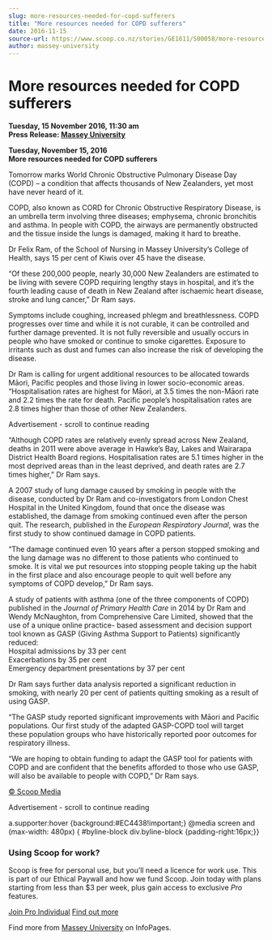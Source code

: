 ```yaml
---
slug: more-resources-needed-for-copd-sufferers
title: "More resources needed for COPD sufferers"
date: 2016-11-15
source-url: https://www.scoop.co.nz/stories/GE1611/S00058/more-resources-needed-for-copd-sufferers.htm
author: massey-university
---
```

More resources needed for COPD sufferers
========================================

**Tuesday, 15 November 2016, 11:30 am**  
**Press Release: [Massey University](https://info.scoop.co.nz/Massey_University)**

**Tuesday, November 15, 2016**  
**More resources needed for COPD sufferers**

Tomorrow marks World Chronic Obstructive Pulmonary Disease Day (COPD) – a condition that affects thousands of New Zealanders, yet most have never heard of it.

COPD, also known as CORD for Chronic Obstructive Respiratory Disease, is an umbrella term involving three diseases; emphysema, chronic bronchitis and asthma. In people with COPD, the airways are permanently obstructed and the tissue inside the lungs is damaged, making it hard to breathe.

Dr Felix Ram, of the School of Nursing in Massey University’s College of Health, says 15 per cent of Kiwis over 45 have the disease.

“Of these 200,000 people, nearly 30,000 New Zealanders are estimated to be living with severe COPD requiring lengthy stays in hospital, and it’s the fourth leading cause of death in New Zealand after ischaemic heart disease, stroke and lung cancer,” Dr Ram says.

Symptoms include coughing, increased phlegm and breathlessness. COPD progresses over time and while it is not curable, it can be controlled and further damage prevented. It is not fully reversible and usually occurs in people who have smoked or continue to smoke cigarettes. Exposure to irritants such as dust and fumes can also increase the risk of developing the disease.

Dr Ram is calling for urgent additional resources to be allocated towards Māori, Pacific peoples and those living in lower socio-economic areas. “Hospitalisation rates are highest for Māori, at 3.5 times the non-Māori rate and 2.2 times the rate for death. Pacific people’s hospitalisation rates are 2.8 times higher than those of other New Zealanders.

Advertisement - scroll to continue reading





“Although COPD rates are relatively evenly spread across New Zealand, deaths in 2011 were above average in Hawke’s Bay, Lakes and Wairarapa District Health Board regions. Hospitalisation rates are 5.1 times higher in the most deprived areas than in the least deprived, and death rates are 2.7 times higher,” Dr Ram says.

A 2007 study of lung damage caused by smoking in people with the disease, conducted by Dr Ram and co-investigators from London Chest Hospital in the United Kingdom, found that once the disease was established, the damage from smoking continued even after the person quit. The research, published in the _European Respiratory Journal_, was the first study to show continued damage in COPD patients.

“The damage continued even 10 years after a person stopped smoking and the lung damage was no different to those patients who continued to smoke. It is vital we put resources into stopping people taking up the habit in the first place and also encourage people to quit well before any symptoms of COPD develop,” Dr Ram says.

A study of patients with asthma (one of the three components of COPD) published in the _Journal of Primary Health Care_ in 2014 by Dr Ram and Wendy McNaughton, from Comprehensive Care Limited, showed that the use of a unique online practice- based assessment and decision support tool known as GASP (Giving Asthma Support to Patients) significantly reduced:  
Hospital admissions by 33 per cent  
Exacerbations by 35 per cent  
Emergency department presentations by 37 per cent

Dr Ram says further data analysis reported a significant reduction in smoking, with nearly 20 per cent of patients quitting smoking as a result of using GASP.

“The GASP study reported significant improvements with Māori and Pacific populations. Our first study of the adapted GASP-COPD tool will target these population groups who have historically reported poor outcomes for respiratory illness.

“We are hoping to obtain funding to adapt the GASP tool for patients with COPD and are confident that the benefits afforded to those who use GASP, will also be available to people with COPD,” Dr Ram says.  

[© Scoop Media](http://www.scoop.co.nz/about/terms.html)  

Advertisement - scroll to continue reading



a.supporter:hover {background:#EC4438!important;} @media screen and (max-width: 480px) { #byline-block div.byline-block {padding-right:16px;}}

### Using Scoop for work?

Scoop is free for personal use, but you’ll need a licence for work use. This is part of our Ethical Paywall and how we fund Scoop. Join today with plans starting from less than $3 per week, plus gain access to exclusive _Pro_ features.  
  
[Join Pro Individual](https://pro.scoop.co.nz/Individual/?from=ProIn24) [Find out more](https://pro.scoop.co.nz/using-scoop-for-work/?from=ProIn24)

Find more from [Massey University](https://info.scoop.co.nz/Massey_University) on InfoPages.